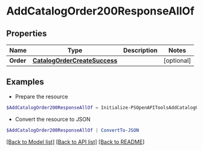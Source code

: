 # AddCatalogOrder200ResponseAllOf
## Properties

Name | Type | Description | Notes
------------ | ------------- | ------------- | -------------
**Order** | [**CatalogOrderCreateSuccess**](CatalogOrderCreateSuccess.md) |  | [optional] 

## Examples

- Prepare the resource
```powershell
$AddCatalogOrder200ResponseAllOf = Initialize-PSOpenAPIToolsAddCatalogOrder200ResponseAllOf  -Order null
```

- Convert the resource to JSON
```powershell
$AddCatalogOrder200ResponseAllOf | ConvertTo-JSON
```

[[Back to Model list]](../README.md#documentation-for-models) [[Back to API list]](../README.md#documentation-for-api-endpoints) [[Back to README]](../README.md)

